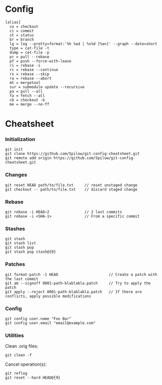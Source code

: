 # Config

```
[alias]
  co = checkout
  ci = commit
  st = status
  br = branch
  lg = log --pretty=format:'%h %ad | %s%d [%an]' --graph --date=short
  type = cat-file -t
  dump = cat-file -p
  pr = pull --rebase
  pf = push --force-with-lease
  ri = rebase -i
  rc = rebase --continue
  rs = rebase --skip
  ra = rebase --abort
  mt = mergetool
  sur = submodule update --recursive
  pa = pull --all
  fa = fetch --all
  cb = checkout -b
  me = merge --no-ff
```

# Cheatsheet

### Initialization
```
git init
git clone https://github.com/5pilow/git-config-cheatsheet.git
git remote add origin https://github.com/5pilow/git-config-cheatsheet.git
```

### Changes
```
git reset HEAD path/to/file.txt     // reset unstaged change
git checkout -- path/to/file.txt    // discard staged change
```

### Rebase
```
git rebase -i HEAD~2                // 2 last commits
git rebase -i <SHA-1>               // From a specific commit
```

### Stashes
```
git stash
git stash list
git stash pop
git stash pop stash@{0}
```

### Patches
```
git format-patch -1 HEAD                       // Create a patch with the last commit
git am --signoff 0001-path-blablabla.patch     // Try to apply the patch
git apply --reject 0001-path-blablabla.patch   // If there are conflicts, apply possible modifications
```

### Config
```
git config user.name "Foo Bar"
git config user.email "email@example.com"
```

### Utilities
Clean .orig files:
```
git clean -f 
```
Cancel operation(s):
```
git reflog
git reset --hard HEAD@{9}
```
